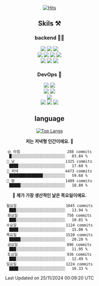 <div align="center">

[![Hits](https://hits.seeyoufarm.com/api/count/incr/badge.svg?url=https%3A%2F%2Fgithub.com%2Fzxcv9203%2Fhit-counter&count_bg=%23FF7272&title_bg=%23324C2E&icon=codeigniter.svg&icon_color=%23DD5B5B&title=%EB%B0%A9%EB%AC%B8%EC%9E%90&edge_flat=false)](https://hits.seeyoufarm.com)
  
## Skils ⚒️

### backend 🧑‍💻
  
<img src="https://img.shields.io/badge/Java-FF6600?style=flat-square&logo=buymeacoffee&logoColor=white"/>
<img src="https://img.shields.io/badge/Go-0099FF?style=flat-square&logo=go&logoColor=white"/>
<img src="https://img.shields.io/badge/Kotlin-7F52FF?style=flat-square&logo=kotlin&logoColor=white"/>
  
  
<br />
  
<img src="https://img.shields.io/badge/Spring-339933?style=flat-square&logo=Spring&logoColor=white"/>
<img src="https://img.shields.io/badge/Spring Boot-339933?style=flat-square&logo=Spring Boot&logoColor=white"/>
<img src="https://img.shields.io/badge/Spring Security-339933?style=flat-square&logo=Spring Security&logoColor=white"/>
  
<img src="https://img.shields.io/badge/Spring Data JPA-339933?style=flat-square&logo=Hibernate&logoColor=white"/>

<br />
  
  <img src="https://img.shields.io/badge/mysql-0099FF?style=flat-square&logo=mysql&logoColor=white"/>
  <img src="https://img.shields.io/badge/mariadb-0099FF?style=flat-square&logo=mariadb&logoColor=white"/>
  <img src="https://img.shields.io/badge/mongoDB-47A248?style=flat-square&logo=mongodb&logoColor=white"/>
  
  
### DevOps 🚀
  
  <img src="https://img.shields.io/badge/docker-2496ED?style=flat-square&logo=docker&logoColor=white"/>
  <img src="https://img.shields.io/badge/kubernetes-326CE5?style=flat-square&logo=kubernetes&logoColor=white"/>
  
  <br />
  
  <img src="https://img.shields.io/badge/Github Actions-2088FF?style=flat-square&logo=githubactions&logoColor=white"/>
  <img src="https://img.shields.io/badge/Jenkins-D24939?style=flat-square&logo=jenkins&logoColor=white"/>
  
  
  <br />
  <img src="https://img.shields.io/badge/terraform-7B42BC?style=flat-square&logo=terraform&logoColor=white"/>
  
  <br />
  <img src="https://img.shields.io/badge/Amazon AWS-232F3E?style=flat-square&logo=Amazon AWS&logoColor=white"/>

  <img src="https://img.shields.io/badge/GCP-4285F4?style=flat-square&logo=googlecloud&logoColor=white"/>
  <img src="https://img.shields.io/badge/NCP-03C75A?style=flat-square&logo=naver&logoColor=white"/>
  
  
## language

[![Top Langs](https://github-readme-stats.vercel.app/api/top-langs/?username=zxcv9203&hide=html&exclude_repo=zxcv9203.github.io,golB&theme=grate-gatsby)](https://github.com/zxcv9203/github-readme-stats)
  
<!--START_SECTION:waka-->
**저는 저녁형 인간이에요. 🦉** 

```text
🌞 아침                     288 commits         █░░░░░░░░░░░░░░░░░░░░░░░░   03.84 % 
🌆 낮　                     1325 commits        ████░░░░░░░░░░░░░░░░░░░░░   17.68 % 
🌃 저녁                     4473 commits        ███████████████░░░░░░░░░░   59.68 % 
🌙 밤　                     1409 commits        █████░░░░░░░░░░░░░░░░░░░░   18.80 % 
```
📅 **제가 가장 생산적인 날은 목요일이에요.** 

```text
월요일                      1045 commits        ███░░░░░░░░░░░░░░░░░░░░░░   13.94 % 
화요일                      750 commits         ███░░░░░░░░░░░░░░░░░░░░░░   10.01 % 
수요일                      1124 commits        ████░░░░░░░░░░░░░░░░░░░░░   15.00 % 
목요일                      1520 commits        █████░░░░░░░░░░░░░░░░░░░░   20.28 % 
금요일                      896 commits         ███░░░░░░░░░░░░░░░░░░░░░░   11.95 % 
토요일                      936 commits         ███░░░░░░░░░░░░░░░░░░░░░░   12.49 % 
일요일                      1224 commits        ████░░░░░░░░░░░░░░░░░░░░░   16.33 % 
```



 Last Updated on 25/11/2024 00:09:20 UTC
<!--END_SECTION:waka-->
  
</div>

